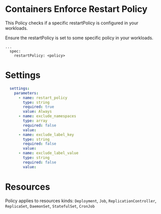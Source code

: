 # Containers Enforce Restart Policy

This Policy checks if a specific restartPolicy is configured in your workloads.


Ensure the restartPolicy is set to some specific policy in your workloads. 
```
...
  spec:
    restartPolicy: <policy>
```


# Settings
```yaml
  settings:
    parameters:
      - name: restart_policy
        type: string
        required: true
        value: Always
      - name: exclude_namespaces
        type: array
        required: false
        value:
      - name: exclude_label_key
        type: string
        required: false
        value:
      - name: exclude_label_value
        type: string
        required: false
        value:
```

# Resources
Policy applies to resources kinds:
`Deployment`, `Job`, `ReplicationController`, `ReplicaSet`, `DaemonSet`, `StatefulSet`, `CronJob`
